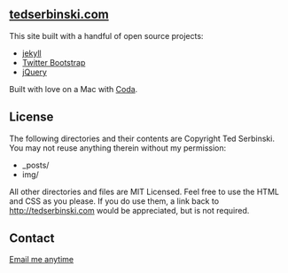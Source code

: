 ## [tedserbinski.com](http://tedserbinski.com)

This site built with a handful of open source projects:

- [jekyll](http://jekyllrb.com/)
- [Twitter Bootstrap](http://twitter.github.com/bootstrap/)
- [jQuery](http://jquery.com/)

Built with love on a Mac with [Coda](http://panic.com/coda).

## License

The following directories and their contents are Copyright Ted Serbinski. You may not reuse anything therein without my permission:

* _posts/
* img/

All other directories and files are MIT Licensed. Feel free to use the HTML and CSS as you please. If you do use them, a link back to http://tedserbinski.com would be appreciated, but is not required.

## Contact

[Email me anytime](hi@tedserbinski.com)
